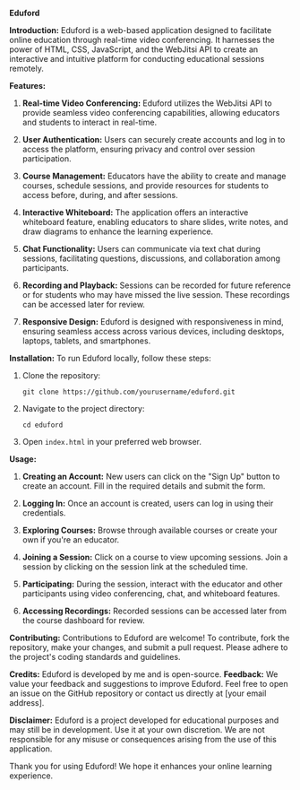 **Eduford**

**Introduction:**
Eduford is a web-based application designed to facilitate online education through real-time video conferencing. It harnesses the power of HTML, CSS, JavaScript, and the WebJitsi API to create an interactive and intuitive platform for conducting educational sessions remotely.

**Features:**
1. **Real-time Video Conferencing:** Eduford utilizes the WebJitsi API to provide seamless video conferencing capabilities, allowing educators and students to interact in real-time.
   
2. **User Authentication:** Users can securely create accounts and log in to access the platform, ensuring privacy and control over session participation.
   
3. **Course Management:** Educators have the ability to create and manage courses, schedule sessions, and provide resources for students to access before, during, and after sessions.
   
4. **Interactive Whiteboard:** The application offers an interactive whiteboard feature, enabling educators to share slides, write notes, and draw diagrams to enhance the learning experience.
   
5. **Chat Functionality:** Users can communicate via text chat during sessions, facilitating questions, discussions, and collaboration among participants.
   
6. **Recording and Playback:** Sessions can be recorded for future reference or for students who may have missed the live session. These recordings can be accessed later for review.
   
7. **Responsive Design:** Eduford is designed with responsiveness in mind, ensuring seamless access across various devices, including desktops, laptops, tablets, and smartphones.

**Installation:**
To run Eduford locally, follow these steps:

1. Clone the repository:
   ```
   git clone https://github.com/yourusername/eduford.git
   ```
   
2. Navigate to the project directory:
   ```
   cd eduford
   ```
   
3. Open `index.html` in your preferred web browser.

**Usage:**
1. **Creating an Account:** New users can click on the "Sign Up" button to create an account. Fill in the required details and submit the form.

2. **Logging In:** Once an account is created, users can log in using their credentials.

3. **Exploring Courses:** Browse through available courses or create your own if you're an educator.

4. **Joining a Session:** Click on a course to view upcoming sessions. Join a session by clicking on the session link at the scheduled time.

5. **Participating:** During the session, interact with the educator and other participants using video conferencing, chat, and whiteboard features.

6. **Accessing Recordings:** Recorded sessions can be accessed later from the course dashboard for review.

**Contributing:**
Contributions to Eduford are welcome! To contribute, fork the repository, make your changes, and submit a pull request. Please adhere to the project's coding standards and guidelines.

**Credits:**
Eduford is developed by me and is open-source.
**Feedback:**
We value your feedback and suggestions to improve Eduford. Feel free to open an issue on the GitHub repository or contact us directly at [your email address].

**Disclaimer:**
Eduford is a project developed for educational purposes and may still be in development. Use it at your own discretion. We are not responsible for any misuse or consequences arising from the use of this application.

Thank you for using Eduford! We hope it enhances your online learning experience.
